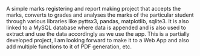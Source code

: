 A simple marks registering and report making project that accepts the marks, converts to grades and analyses the marks of the particular student through various libraries like pyttsx3, pandas, matplotlib, sqlite3.
It is also linked to a MySQL database where data is appended and is also used to extract and use the data accordingly as we use the app.
This is a partially developed project, I am looking forward to make it to a Web App and also add multiple functions to it of PDF generation, etc.
